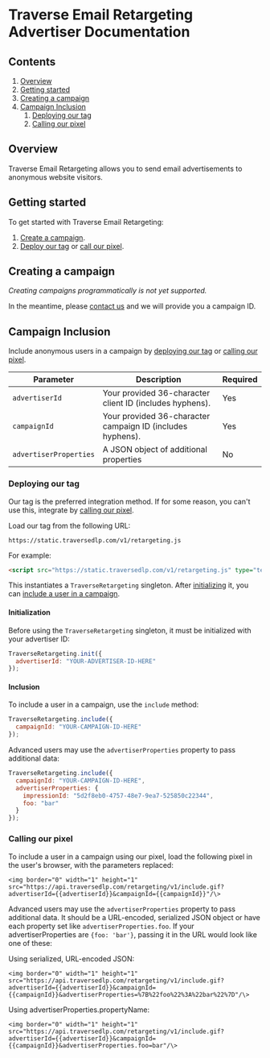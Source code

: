 # Traverse Email Retargeting Advertiser Documentation

## Contents

  1. [Overview](#overview)
  2. [Getting started](#getting-started)
  3. [Creating a campaign](#creating-a-campaign)
  4. [Campaign Inclusion](#campaign-inclusion)
     1. [Deploying our tag](#deploying-our-tag)
     2. [Calling our pixel](#calling-our-pixel)

## Overview

Traverse Email Retargeting allows you to send email advertisements to anonymous website visitors.

## Getting started

To get started with Traverse Email Retargeting:

 1. [Create a campaign](#creating-a-campaign).
 2. [Deploy our tag](#deploying-our-tag) or [call our pixel](#calling-our-pixel).

## Creating a campaign

*Creating campaigns programmatically is not yet supported.*

In the meantime, please <a href="mailto:Traverse Operations <operations@traversedlp.com>">contact us</a> and we will provide you a campaign ID.

## Campaign Inclusion

Include anonymous users in a campaign by [deploying our tag](#deploying-our-tag) or [calling our pixel](#calling-our-pixel).

| Parameter    | Description | Required |
| ------------ |------------ | -------- |
| `advertiserId` | Your provided 36-character client ID (includes hyphens). | Yes |
| `campaignId` | Your provided 36-character campaign ID (includes hyphens). | Yes |
| `advertiserProperties` | A JSON object of additional properties | No |

### Deploying our tag

Our tag is the preferred integration method. If for some reason, you can't use this, integrate by [calling our pixel](#calling-our-pixel).

Load our tag from the following URL:
```
https://static.traversedlp.com/v1/retargeting.js
```

For example:
```html
<script src="https://static.traversedlp.com/v1/retargeting.js" type="text/javascript"></script>
```

This instantiates a `TraverseRetargeting` singleton. After [initializing](#initialization) it, you can [include a user in a campaign](#inclusion). 

#### Initialization

Before using the `TraverseRetargeting` singleton, it must be initialized with your advertiser ID:

```javascript
TraverseRetargeting.init({
  advertiserId: "YOUR-ADVERTISER-ID-HERE"
});
```

#### Inclusion

To include a user in a campaign, use the `include` method:

```javascript
TraverseRetargeting.include({
  campaignId: "YOUR-CAMPAIGN-ID-HERE"
});
```

Advanced users may use the `advertiserProperties` property to pass additional data:

```javascript
TraverseRetargeting.include({
  campaignId: "YOUR-CAMPAIGN-ID-HERE",
  advertiserProperties: {
    impressionId: "5d2f8eb0-4757-48e7-9ea7-525850c22344",
    foo: "bar"
  }
});
```

### Calling our pixel

To include a user in a campaign using our pixel, load the following pixel in the user's browser, with the parameters replaced:

```
<img border="0" width="1" height="1" src="https://api.traversedlp.com/retargeting/v1/include.gif?advertiserId={{advertiserId}}&campaignId={{campaignId}}"/\>
```

Advanced users may use the `advertiserProperties` property to pass additional data. It should be a URL-encoded, serialized JSON object or have each property set like `advertiserProperties.foo`. If your advertiserProperties are `{foo: 'bar'}`, passing it in the URL would look like one of these:

Using serialized, URL-encoded JSON:
```
<img border="0" width="1" height="1" src="https://api.traversedlp.com/retargeting/v1/include.gif?advertiserId={{advertiserId}}&campaignId={{campaignId}}&advertiserProperties=%7B%22foo%22%3A%22bar%22%7D"/\>
```

Using advertiserProperties.propertyName:
```
<img border="0" width="1" height="1" src="https://api.traversedlp.com/retargeting/v1/include.gif?advertiserId={{advertiserId}}&campaignId={{campaignId}}&advertiserProperties.foo=bar"/\>
```
